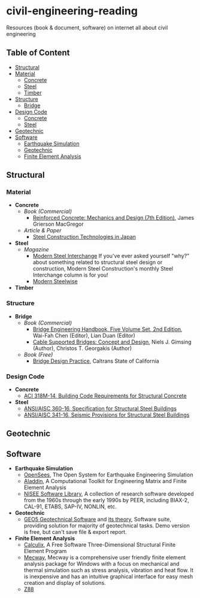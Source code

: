 # civil-engineering-reading
Resources (book &amp; document, software) on internet all about civil engineering

## Table of Content
* [Structural](#structural)
 * [Material](#material)
    * [Concrete](#concrete)
    * [Steel](#steel)
    * [Timber](#timber)
 * [Structure](#structure)
    * [Bridge](#bridge)
 * [Design Code](#design-code)
    * [Concrete](#codeconcrete)
    * [Steel](#codesteel)
* [Geotechnic](#geotechnic)
* [Software](#software)
  * [Earthquake Simulation](#soft-earthquake)
  * [Geotechnic](#soft-geotechnic)
  * [Finite Element Analysis](#soft-fea)

## Structural
### Material
* **Concrete** <a name="concrete"></a>
  * *Book (Commercial)*
    * [Reinforced Concrete: Mechanics and Design (7th Edition)](https://www.amazon.com/Reinforced-Concrete-Mechanics-Design-7th/dp/013348596X/), James Grierson MacGregor
  * *Article & Paper*
    * [Steel Construction Technologies in Japan](http://www.jisf.or.jp/en/activity/sctt/index.html)
* **Steel** <a name="steel"></a>
  * *Magazine*
    * [Modern Steel Interchange](https://www.aisc.org/modernsteel/resources/steel-interchange/) If you've ever asked yourself "why?" about something related to structural steel design or construction, Modern Steel Construction's monthly Steel Interchange column is for you!
    * [Modern Steelwise](https://www.aisc.org/modernsteel/resources/steelwise/)
* **Timber** <a name="timber"></a>

### Structure
* **Bridge** <a name="bridge"></a>
  * *Book (Commercial)*
    * [Bridge Engineering Handbook, Five Volume Set, 2nd Edition](https://www.amazon.com/Bridge-Engineering-Handbook-Five-Second/dp/1439852057),  Wai-Fah Chen (Editor), Lian Duan (Editor)
    * [Cable Supported Bridges: Concept and Design](https://www.amazon.co.uk/Cable-Supported-Bridges-Concept-Design/dp/0470666285), Niels J. Gimsing (Author), Christos T. Georgakis (Author)
  * *Book (Free)*
    * [Bridge Design Practice](http://www.dot.ca.gov/des/techpubs/bdp.html), Caltrans State of California

### Design Code
* **Concrete** <a name="codeconcrete"></a>
  * [ACI 318M-14, Building Code Requirements for Structural Concrete](https://www.amazon.com/Building-Requirements-Structural-Concrete-Commentary/dp/1942727119)
* **Steel** <a name="codesteel"></a>
  * [ANSI/AISC 360-16, Specification for Structural Steel Buildings](https://www.aisc.org/Specification-for-Structural-Steel-Buildings-ANSIAISC-360-16-1)
  * [ANSI/AISC 341-16, Seismic Provisions for Structural Steel Buildings](https://www.aisc.org/2016-Seismic-Provisions)

## Geotechnic

## Software
* **Earthquake Simulation**<a name="soft-earthquake"></a>
  * [OpenSees](http://opensees.berkeley.edu/), The Open System for Earthquake Engineering Simulation
  * [Aladdin](http://www.isr.umd.edu/~austin/aladdin.html), A Computational Toolkit for Engineering Matrix and Finite Element Analysis
  * [NISEE Software Library](https://nisee.berkeley.edu/elibrary/software.html), A collection of research software developed from the 1960s through the early 1990s by PEER, including BIAX-2, CAL-91, ETABS, SAP-IV, NONLIN, etc.
* **Geotechnic**<a name="soft-geotechnic"></a>
  * [GEO5 Geotechnical Software](http://www.finesoftware.eu/geotechnical-software/) and [its theory](http://www.finesoftware.eu/help/geo5/en/theory-01/), Software suite, providing solution for majority of geotechnical tasks. Demo version is free, but can't save file & export report.
* **Finite Element Analysis**<a name="soft-fea"></a>
  * [Calculix](http://www.calculix.de/), A Free Software Three-Dimensional Structural Finite Element Program
  * [Mecway](https://mecway.com/), Mecway is a comprehensive user friendly finite element analysis package for Windows with a focus on mechanical and thermal simulation such as stress analysis, vibration and heat flow. It is inexpensive and has an intuitive graphical interface for easy mesh creation and display of solutions.
  * [Z88](https://en.z88.de/)
